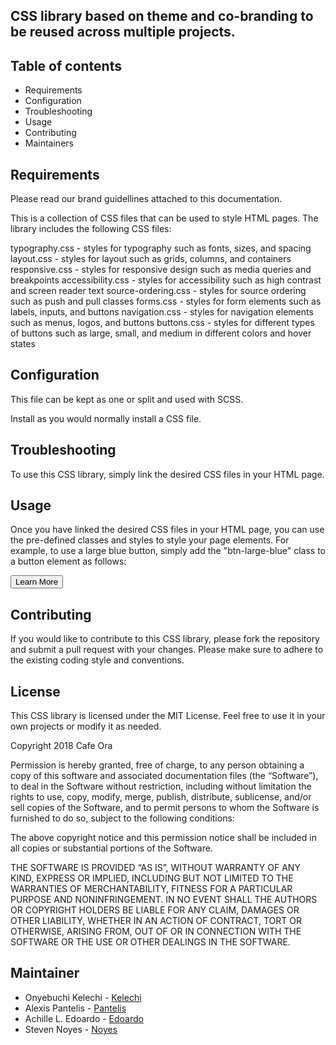 ## CSS library based on theme and co-branding to be reused across multiple projects.

## Table of contents

- Requirements
- Configuration
- Troubleshooting
- Usage
- Contributing
- Maintainers

## Requirements

Please read our brand guidellines attached to this documentation. 

This is a collection of CSS files that can be used to style HTML pages. The library includes the following CSS files:

typography.css - styles for typography such as fonts, sizes, and spacing
layout.css - styles for layout such as grids, columns, and containers
responsive.css - styles for responsive design such as media queries and breakpoints
accessibility.css - styles for accessibility such as high contrast and screen reader text
source-ordering.css - styles for source ordering such as push and pull classes
forms.css - styles for form elements such as labels, inputs, and buttons
navigation.css - styles for navigation elements such as menus, logos, and buttons
buttons.css - styles for different types of buttons such as large, small, and medium in different colors and hover states

## Configuration
 This file can be kept as one or split and used with SCSS.
 <link rel="stylesheet" href="cafeOra.css">

Install as you would normally install a CSS file.
<link rel="stylesheet" href="typography.css">
<link rel="stylesheet" href="layout.css">
<link rel="stylesheet" href="responsive.css">
<link rel="stylesheet" href="accessibility.css">
<link rel="stylesheet" href="source-ordering.css">
<link rel="stylesheet" href="forms.css">
<link rel="stylesheet" href="navigation.css">
<link rel="stylesheet" href="buttons.css">

## Troubleshooting

To use this CSS library, simply link the desired CSS files in your HTML page.

## Usage
Once you have linked the desired CSS files in your HTML page, you can use the pre-defined classes and styles to style your page elements. For example, to use a large blue button, simply add the "btn-large-blue" class to a button element as follows:

<button class="btn-large-blue">Learn More</button>

## Contributing

If you would like to contribute to this CSS library, please fork the repository and submit a pull request with your changes. Please make sure to adhere to the existing coding style and conventions.

## License

This CSS library is licensed under the MIT License. Feel free to use it in your own projects or modify it as needed.

Copyright 2018 Cafe Ora 

Permission is hereby granted, free of charge, to any person obtaining a copy of this software and associated documentation files (the “Software”), to deal in the Software without restriction, including without limitation the rights to use, copy, modify, merge, publish, distribute, sublicense, and/or sell copies of the Software, and to permit persons to whom the Software is furnished to do so, subject to the following conditions:

The above copyright notice and this permission notice shall be included in all copies or substantial portions of the Software.

THE SOFTWARE IS PROVIDED “AS IS”, WITHOUT WARRANTY OF ANY KIND, EXPRESS OR IMPLIED, INCLUDING BUT NOT LIMITED TO THE WARRANTIES OF MERCHANTABILITY, FITNESS FOR A PARTICULAR PURPOSE AND NONINFRINGEMENT. IN NO EVENT SHALL THE AUTHORS OR COPYRIGHT HOLDERS BE LIABLE FOR ANY CLAIM, DAMAGES OR OTHER LIABILITY, WHETHER IN AN ACTION OF CONTRACT, TORT OR OTHERWISE, ARISING FROM, OUT OF OR IN CONNECTION WITH THE SOFTWARE OR THE USE OR OTHER DEALINGS IN THE SOFTWARE.

## Maintainer

- Onyebuchi Kelechi - [Kelechi](https://www.onyebuchikelechi.com/u/sun)
- Alexis Pantelis - [Pantelis](https://www.alexispantelis.com/u/pwo)
- Achille L. Edoardo - [Edoardo](https://www.achilleedoardo.com/u/smk)
- Steven Noyes - [Noyes](https://www.stevenmnoyes.com/u/dai)